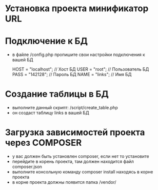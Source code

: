 # Установка проекта минификатор URL

# Подключение к БД
- в файле /config.php пропишите свои настройки подключения к вашей БД

	HOST = "localhost"; // Хост БД
	USER = "root"; // Пользователь БД
	PASS = "142128"; // Пароль БД
	NAME = "links"; // Имя БД
	
		
# Создание таблицы в БД
- выполните данный скрипт: /script/create_table.php
- он создаст таблицу links в вашей БД


# Загрузка зависимостей проекта через COMPOSER
- у вас должен быть установлен composer, если нет то установите
- перейдите в корень проекта, там должен находится файл composer.json
- выполните консольную команду composer install находясь в корне проекта
- в корне проекта должны появится папка /vendor/
